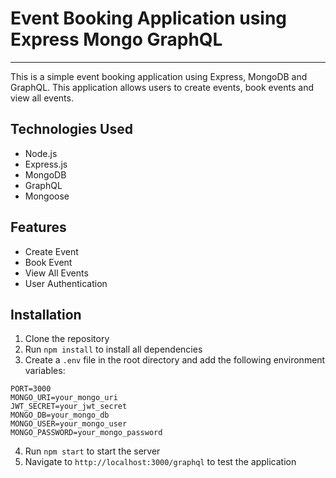 # Event Booking Application using Express Mongo GraphQL
---
This is a simple event booking application using Express, MongoDB and GraphQL. This application allows users to create events, book events and view all events.

## Technologies Used
- Node.js
- Express.js
- MongoDB
- GraphQL
- Mongoose

## Features
- Create Event
- Book Event
- View All Events
- User Authentication

## Installation
1. Clone the repository
2. Run `npm install` to install all dependencies
3. Create a `.env` file in the root directory and add the following environment variables:
```
PORT=3000
MONGO_URI=your_mongo_uri
JWT_SECRET=your_jwt_secret
MONGO_DB=your_mongo_db
MONGO_USER=your_mongo_user
MONGO_PASSWORD=your_mongo_password
```
4. Run `npm start` to start the server
5. Navigate to `http://localhost:3000/graphql` to test the application


